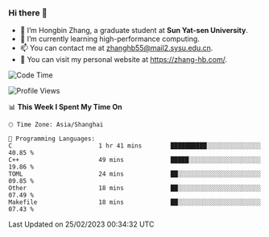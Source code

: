 ### Hi there 👋

- 🔭 I’m Hongbin Zhang, a graduate student at **Sun Yat-sen University**.
- 🌱 I’m currently learning high-performance computing.
- 📫 You can contact me at zhanghb55@mail2.sysu.edu.cn.
- 👀 You can visit my personal website at https://zhang-hb.com/.

<!--START_SECTION:waka-->
![Code Time](http://img.shields.io/badge/Code%20Time-72%20hrs%2044%20mins-blue)

![Profile Views](http://img.shields.io/badge/Profile%20Views-2-blue)

📊 **This Week I Spent My Time On** 

```text
🕑︎ Time Zone: Asia/Shanghai

💬 Programming Languages: 
C                        1 hr 41 mins        ██████████░░░░░░░░░░░░░░░   40.85 % 
C++                      49 mins             █████░░░░░░░░░░░░░░░░░░░░   19.86 % 
TOML                     24 mins             ██░░░░░░░░░░░░░░░░░░░░░░░   09.85 % 
Other                    18 mins             ██░░░░░░░░░░░░░░░░░░░░░░░   07.49 % 
Makefile                 18 mins             ██░░░░░░░░░░░░░░░░░░░░░░░   07.43 % 
```


 Last Updated on 25/02/2023 00:34:32 UTC
<!--END_SECTION:waka-->